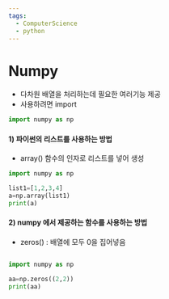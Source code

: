 ```yaml
---
tags:
  - ComputerScience
  - python
---
```

# Numpy 
- 다차원 배열을 처리하는데 필요한 여러기능 제공
-  사용하려면 import 

``` python
import numpy as np
```

#### 1) 파이썬의 리스트를 사용하는 방법

- array() 함수의 인자로 리스트를 넣어 생성
``` python
import numpy as np

list1=[1,2,3,4]
a=np.array(list1)
print(a)
```


#### 2) numpy 에서 제공하는 함수를 사용하는 방법

- zeros() : 배열에 모두 0을 집어넣음
```python

import numpy as np

aa=np.zeros((2,2))
print(aa)
```